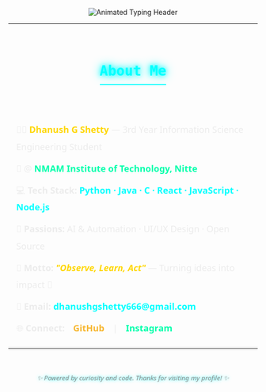 <p align="center"> 
  <img src="https://readme-typing-svg.demolab.com?font=Orbitron&size=44&pause=1800&color=ECECEC,F7B731,00FFFF,FFD700,FFFFFF,A5A5A5,00FFAB&background=00000000&center=true&vCenter=true&width=900&lines=Welcome+To+My+GitHub+Profile;I'm+Dhanush+G+Shetty;Observe+⚙️+Learn+⚙️+Act" 
       alt="Animated Typing Header" /> 
</p>

---

<div align="center" style="margin: 40px 0; font-family: 'Space Mono', monospace;">
  <h2 style="
      color: #00FFFF; 
      border-bottom: 2px solid #00FFFF; 
      display: inline-block; 
      padding-bottom: 10px; 
      font-size: 28px;
      text-shadow: 0 0 10px #00FFFF, 0 0 20px #00FFFF;
  ">
    About Me
  </h2>
</div>

<div align="center" style="
    max-width: 720px; 
    margin: 0 auto; 
    font-family: 'Segoe UI', sans-serif; 
    color: #ECECEC; 
    line-height: 1.9; 
    padding: 0 16px; 
    font-size: 18px;
">
  <ul style="
      list-style: none; 
      padding: 0; 
      margin: 0; 
      text-align: left; 
      display: inline-block;
  ">
    <li style="margin: 10px 0;">🧑‍🎓 <strong style="color:#FFD700;">Dhanush G Shetty</strong> — 3rd Year Information Science Engineering Student</li>
    <li style="margin: 10px 0;">🏫 @ <strong style="color:#00FFAB;">NMAM Institute of Technology, Nitte</strong></li>
    <li style="margin: 10px 0;">💻 <strong>Tech Stack:</strong> <span style="color:#00FFFF; font-weight:600;">Python · Java · C · React · JavaScript · Node.js</span></li>
    <li style="margin: 10px 0;">🚀 <strong>Passions:</strong> AI & Automation · UI/UX Design · Open Source</li>
    <li style="margin: 10px 0;">🌊 <strong>Motto:</strong> <em style="color: #FFD700; font-weight:600;">"Observe, Learn, Act"</em> — Turning ideas into impact 🚀</li>
    <li style="margin: 10px 0;">📧 <strong>Email:</strong> 
      <a href="mailto:dhanushgshetty666@gmail.com" 
         style="color: #00FFFF; text-decoration: none; font-weight: 600; transition: 0.3s;">
        dhanushgshetty666@gmail.com
      </a>
    </li>
    <li style="margin: 10px 0;">🌐 <strong>Connect:</strong> 
      <a href="https://github.com/DZ1shetty" target="_blank" 
         style="color: #F7B731; margin: 0 12px; text-decoration: none; font-weight: 600; transition: 0.3s;">
         GitHub
      </a> | 
      <a href="https://instagram.com/dhanu_shetty1105" target="_blank" 
         style="color: #00FFAB; margin: 0 12px; text-decoration: none; font-weight: 600; transition: 0.3s;">
         Instagram
      </a>
    </li>
  </ul>
</div>

---

<div align="center" style="
    margin-top: 50px; 
    font-size: 0.95em; 
    color: #8A8A8A; 
    font-family: 'Segoe UI'; 
    text-shadow: 0 0 6px #00FFFF;
    font-style: italic;
">
  ✨ Powered by curiosity and code. Thanks for visiting my profile! ✨
</div>
